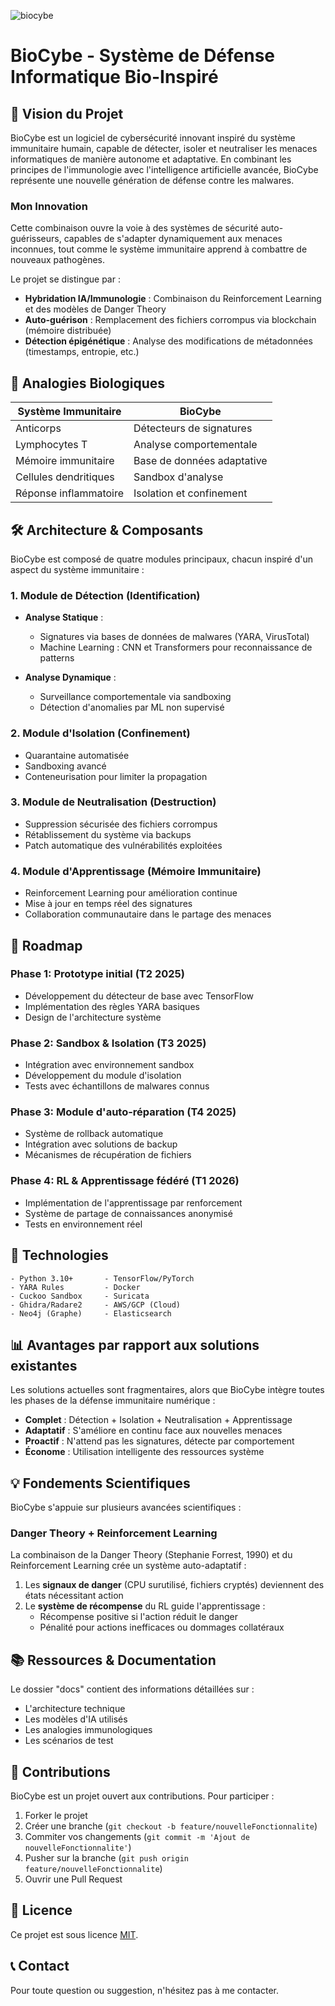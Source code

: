 
![biocybe](https://github.com/user-attachments/assets/adcd4e78-50c5-4431-ac06-1b3f47969c50)


# BioCybe - Système de Défense Informatique Bio-Inspiré

## 🧬 Vision du Projet

BioCybe est un logiciel de cybersécurité innovant inspiré du système immunitaire humain, capable de détecter, isoler et neutraliser les menaces informatiques de manière autonome et adaptative. En combinant les principes de l'immunologie avec l'intelligence artificielle avancée, BioCybe représente une nouvelle génération de défense contre les malwares.

### Mon Innovation

Cette combinaison ouvre la voie à des systèmes de sécurité auto-guérisseurs, capables de s'adapter dynamiquement aux menaces inconnues, tout comme le système immunitaire apprend à combattre de nouveaux pathogènes.

Le projet se distingue par :

- **Hybridation IA/Immunologie** : Combinaison du Reinforcement Learning et des modèles de Danger Theory
- **Auto-guérison** : Remplacement des fichiers corrompus via blockchain (mémoire distribuée)
- **Détection épigénétique** : Analyse des modifications de métadonnées (timestamps, entropie, etc.)

## 🔬 Analogies Biologiques

| Système Immunitaire | BioCybe |
|---------------------|--------|
| Anticorps | Détecteurs de signatures |
| Lymphocytes T | Analyse comportementale |
| Mémoire immunitaire | Base de données adaptative |
| Cellules dendritiques | Sandbox d'analyse |
| Réponse inflammatoire | Isolation et confinement |

## 🛠️ Architecture & Composants

BioCybe est composé de quatre modules principaux, chacun inspiré d'un aspect du système immunitaire :

### 1. Module de Détection (Identification)

- **Analyse Statique** :
  - Signatures via bases de données de malwares (YARA, VirusTotal)
  - Machine Learning : CNN et Transformers pour reconnaissance de patterns

- **Analyse Dynamique** :
  - Surveillance comportementale via sandboxing
  - Détection d'anomalies par ML non supervisé

### 2. Module d'Isolation (Confinement)

- Quarantaine automatisée
- Sandboxing avancé
- Conteneurisation pour limiter la propagation

### 3. Module de Neutralisation (Destruction)

- Suppression sécurisée des fichiers corrompus
- Rétablissement du système via backups
- Patch automatique des vulnérabilités exploitées

### 4. Module d'Apprentissage (Mémoire Immunitaire)

- Reinforcement Learning pour amélioration continue
- Mise à jour en temps réel des signatures
- Collaboration communautaire dans le partage des menaces

## 🚀 Roadmap

### Phase 1: Prototype initial (T2 2025)
- Développement du détecteur de base avec TensorFlow
- Implémentation des règles YARA basiques
- Design de l'architecture système

### Phase 2: Sandbox & Isolation (T3 2025)
- Intégration avec environnement sandbox
- Développement du module d'isolation
- Tests avec échantillons de malwares connus

### Phase 3: Module d'auto-réparation (T4 2025)
- Système de rollback automatique
- Intégration avec solutions de backup
- Mécanismes de récupération de fichiers

### Phase 4: RL & Apprentissage fédéré (T1 2026)
- Implémentation de l'apprentissage par renforcement
- Système de partage de connaissances anonymisé
- Tests en environnement réel

## 🔧 Technologies

```
- Python 3.10+       - TensorFlow/PyTorch
- YARA Rules         - Docker
- Cuckoo Sandbox     - Suricata
- Ghidra/Radare2     - AWS/GCP (Cloud)
- Neo4j (Graphe)     - Elasticsearch
```

## 📊 Avantages par rapport aux solutions existantes

Les solutions actuelles sont fragmentaires, alors que BioCybe intègre toutes les phases de la défense immunitaire numérique :

- **Complet** : Détection + Isolation + Neutralisation + Apprentissage
- **Adaptatif** : S'améliore en continu face aux nouvelles menaces
- **Proactif** : N'attend pas les signatures, détecte par comportement
- **Économe** : Utilisation intelligente des ressources système

## 💡 Fondements Scientifiques

BioCybe s'appuie sur plusieurs avancées scientifiques :

### Danger Theory + Reinforcement Learning

La combinaison de la Danger Theory (Stephanie Forrest, 1990) et du Reinforcement Learning crée un système auto-adaptatif :

1. Les **signaux de danger** (CPU surutilisé, fichiers cryptés) deviennent des états nécessitant action
2. Le **système de récompense** du RL guide l'apprentissage :
   - Récompense positive si l'action réduit le danger
   - Pénalité pour actions inefficaces ou dommages collatéraux

## 📚 Ressources & Documentation

Le dossier "docs" contient des informations détaillées sur :
- L'architecture technique
- Les modèles d'IA utilisés
- Les analogies immunologiques
- Les scénarios de test

## 👥 Contributions

BioCybe est un projet ouvert aux contributions. Pour participer :

1. Forker le projet
2. Créer une branche (`git checkout -b feature/nouvelleFonctionnalite`)
3. Commiter vos changements (`git commit -m 'Ajout de nouvelleFonctionnalite'`)
4. Pusher sur la branche (`git push origin feature/nouvelleFonctionnalite`)
5. Ouvrir une Pull Request

## 📄 Licence

Ce projet est sous licence [MIT](LICENSE).

## 📞 Contact

Pour toute question ou suggestion, n'hésitez pas à me contacter.
